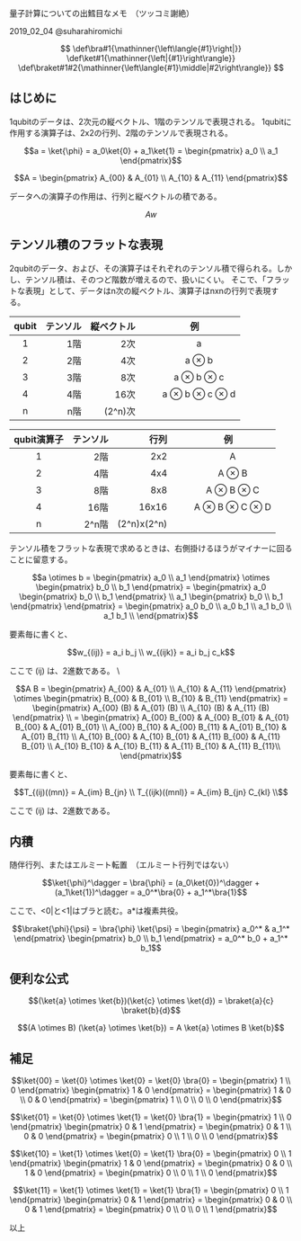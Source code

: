 量子計算についての出鱈目なメモ　（ツッコミ謝絶）

2019_02_04 @suharahiromichi 

$$
\def\bra#1{\mathinner{\left\langle{#1}\right|}}
\def\ket#1{\mathinner{\left|{#1}\right\rangle}}
\def\braket#1#2{\mathinner{\left\langle{#1}\middle|#2\right\rangle}}
$$

## はじめに

1qubitのデータは、2次元の縦ベクトル、1階のテンソルで表現される。
1qubitに作用する演算子は、2x2の行列、2階のテンソルで表現される。

```math
a
=
\ket{\phi}
=
a_0\ket{0} + a_1\ket{1}
=
\begin{pmatrix}
a_0 \\
a_1
\end{pmatrix}
```

```math
A
=
\begin{pmatrix}
A_{00} & A_{01} \\
A_{10} & A_{11}
\end{pmatrix}
```

データへの演算子の作用は、行列と縦ベクトルの積である。

```math
A w
```

## テンソル積のフラットな表現

2qubitのデータ、および、その演算子はそれぞれのテンソル積で得られる。しかし、テンソル積は、そのつど階数が増えるので、扱いにくい。
そこで、「フラットな表現」として、データはn次の縦ベクトル、演算子はnxnの行列で表現する。

|qubit    |テンソル  |縦ベクトル  |　例 |
|:-:|----:|--:|:---------------:|
|1  |1階  |2次  |　　a |
|2  |2階  |4次  |　　a ⊗ b |
|3  |3階  |8次  |　　a ⊗ b ⊗ c |
|4  |4階  |16次  |　　a ⊗ b ⊗ c ⊗ d |
|n  |n階  |(2^n)次  |　

|qubit演算子  |テンソル  |行列  |　例 |
|:-:|---:|-----:|:---:|
|1  |2階  |2x2  |　　A |
|2  |4階  |4x4  |　　A ⊗ B |
|3  |8階  |8x8  |　　A ⊗ B ⊗ C |
|4  |16階  |16x16  |　　A ⊗ B ⊗ C ⊗ D |
|n  |2^n階  |(2^n)x(2^n)  |　

テンソル積をフラットな表現で求めるときは、右側掛けるほうがマイナーに回ることに留意する。

```math
a \otimes b
=
\begin{pmatrix}
a_0 \\
a_1
\end{pmatrix}
\otimes
\begin{pmatrix}
b_0 \\
b_1
\end{pmatrix}
=
\begin{pmatrix}
a_0
\begin{pmatrix}
b_0 \\
b_1
\end{pmatrix}
\\
a_1
\begin{pmatrix}
b_0 \\
b_1
\end{pmatrix}
\end{pmatrix}
=
\begin{pmatrix}
a_0 b_0 \\
a_0 b_1 \\
a_1 b_0 \\
a_1 b_1 \\
\end{pmatrix}
```

要素毎に書くと、

```math
w_{(ij)} = a_i b_j

\\

w_{(ijk)} = a_i b_j c_k
```
ここで (ij) は、2進数である。
\\

```math
A B
=
\begin{pmatrix}
A_{00} & A_{01} \\
A_{10} & A_{11}
\end{pmatrix}
\otimes
\begin{pmatrix}
B_{00} & B_{01} \\
B_{10} & B_{11}
\end{pmatrix}
=
\begin{pmatrix}
A_{00} (B) & A_{01} (B) \\
A_{10} (B) & A_{11} (B)
\end{pmatrix}
\\ =
\begin{pmatrix}
A_{00} B_{00} & A_{00} B_{01} & A_{01} B_{00} & A_{01} B_{01} \\
A_{00} B_{10} & A_{00} B_{11} & A_{01} B_{10} & A_{01} B_{11} \\
A_{10} B_{00} & A_{10} B_{01} & A_{11} B_{00} & A_{11} B_{01} \\
A_{10} B_{10} & A_{10} B_{11} & A_{11} B_{10} & A_{11} B_{11}\\
\end{pmatrix}
```

要素毎に書くと、

```math
T_{(ij)((mn)} = A_{im} B_{jn}
\\
T_{(ijk)((mnl)} = A_{im} B_{jn} C_{kl}
\\
```
ここで (ij) は、2進数である。

## 内積

随伴行列、またはエルミート転置　（エルミート行列ではない）

```math
\ket{\phi}^\dagger
=
\bra{\phi}
=
(a_0\ket{0})^\dagger + (a_1\ket{1})^\dagger
=
a_0^*\bra{0} + a_1^*\bra{1}
```

ここで、<0|と<1|はブラと読む。a*は複素共役。


```math
\braket{\phi}{\psi}
=
\bra{\phi} \ket{\psi}
=
\begin{pmatrix}
a_0^* & a_1^*
\end{pmatrix}
\begin{pmatrix}
b_0 \\
b_1
\end{pmatrix}
=
a_0^* b_0 + a_1^* b_1
```

## 便利な公式

```math
(\ket{a} \otimes \ket{b})(\ket{c} \otimes \ket{d})
=
\braket{a}{c} \braket{b}{d}
```

```math
(A \otimes B) (\ket{a} \otimes \ket{b})
=
A \ket{a} \otimes B \ket{b}
```

## 補足

```math
\ket{00} =
\ket{0} \otimes \ket{0} =
\ket{0} \bra{0} =
\begin{pmatrix}
1 \\ 0
\end{pmatrix}
\begin{pmatrix}
1 & 0
\end{pmatrix}
=
\begin{pmatrix}
1 & 0 \\
0 & 0
\end{pmatrix}
=
\begin{pmatrix}
1 \\ 0 \\
0 \\ 0
\end{pmatrix}
```

```math
\ket{01} =
\ket{0} \otimes \ket{1} =
\ket{0} \bra{1} =
\begin{pmatrix}
1 \\ 0
\end{pmatrix}
\begin{pmatrix}
0 & 1
\end{pmatrix}
=
\begin{pmatrix}
0 & 1 \\
0 & 0
\end{pmatrix}
=
\begin{pmatrix}
0 \\ 1 \\
0 \\ 0
\end{pmatrix}
```

```math
\ket{10} =
\ket{1} \otimes \ket{0} =
\ket{1} \bra{0} =
\begin{pmatrix}
0 \\ 1
\end{pmatrix}
\begin{pmatrix}
1 & 0
\end{pmatrix}
=
\begin{pmatrix}
0 & 0 \\
1 & 0
\end{pmatrix}
=
\begin{pmatrix}
0 \\ 0 \\
1 \\ 0
\end{pmatrix}
```
```math
\ket{11} =
\ket{1} \otimes \ket{1} =
\ket{1} \bra{1} =
\begin{pmatrix}
0 \\ 1
\end{pmatrix}
\begin{pmatrix}
0 & 1
\end{pmatrix}
=
\begin{pmatrix}
0 & 0 \\
0 & 1
\end{pmatrix}
=
\begin{pmatrix}
0 \\ 0 \\
0 \\ 1
\end{pmatrix}
```

以上

